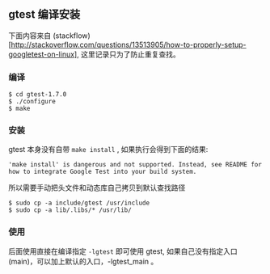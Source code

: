 ## gtest 编译安装

下面内容来自 (stackflow)[http://stackoverflow.com/questions/13513905/how-to-properly-setup-googletest-on-linux], 这里记录只为了防止重复查找。

### 编译
```shell
$ cd gtest-1.7.0
$ ./configure
$ make
```

### 安装
gtest 本身没有自带 `make install` , 如果执行会得到下面的结果:

```
'make install' is dangerous and not supported. Instead, see README for how to integrate Google Test into your build system.
```

所以需要手动把头文件和动态库自己拷贝到默认查找路径
```shell
$ sudo cp -a include/gtest /usr/include
$ sudo cp -a lib/.libs/* /usr/lib/
```

### 使用

后面使用直接在编译指定 `-lgtest` 即可使用 gtest, 如果自己没有指定入口(main)，可以加上默认的入口，-lgtest_main 。
